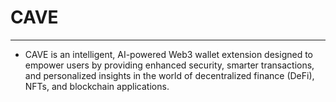 # CAVE 
---
- CAVE is an intelligent, AI-powered Web3 wallet extension designed to empower users by providing enhanced security, smarter transactions, and personalized insights in the world of decentralized finance (DeFi), NFTs, and blockchain applications. 